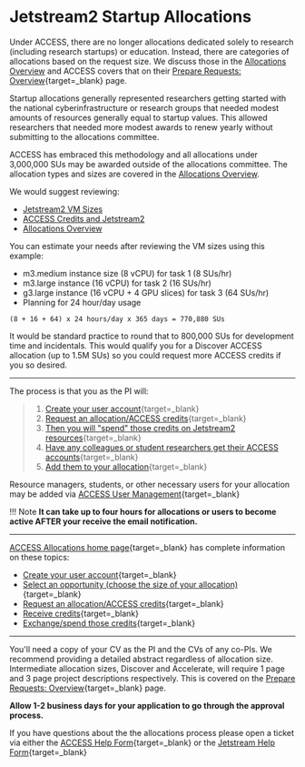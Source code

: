 # Jetstream2 Startup Allocations

Under ACCESS, there are no longer allocations dedicated solely to research (including research startups) or education. Instead, there are categories of allocations based on the request size. We discuss those in the [Allocations Overview](overview.md) and ACCESS covers that on their [Prepare Requests: Overview](https://allocations.access-ci.org/prepare-requests-overview){target=_blank} page.

Startup allocations generally represented researchers getting started with the national cyberinfrastructure or research groups that needed modest amounts of resources generally equal to startup values. This allowed researchers that needed more modest awards to renew yearly without submitting to the allocations committee.

ACCESS has embraced this methodology and all allocations under 3,000,000 SUs may be awarded outside of the allocations committee. The allocation types and sizes are covered in the [Allocations Overview](overview.md).

We would suggest reviewing:

* [Jetstream2 VM Sizes](../general/vmsizes.md)
* [ACCESS Credits and Jetstream2](../general/access.md)
* [Allocations Overview](overview.md)

You can estimate your needs after reviewing the VM sizes using this example:

- m3.medium instance size (8 vCPU) for task 1 (8 SUs/hr)
- m3.large instance (16 vCPU) for task 2 (16 SUs/hr)
- g3.large instance (16 vCPU + 4 GPU slices) for task 3 (64 SUs/hr)
- Planning for 24 hour/day usage

```
(8 + 16 + 64) x 24 hours/day x 365 days = 770,880 SUs
```

It would be standard practice to round that to 800,000 SUs for development time and incidentals. This would qualify you for a Discover ACCESS	allocation (up to 1.5M SUs) so you could request more ACCESS credits if you so desired.

---

The process is that you as the PI will:

> 1. [Create your user account](https://identity.access-ci.org/new-user){target=_blank}
> 2. [Request an allocation/ACCESS credits](https://allocations.access-ci.org/opportunities){target=_blank}
> 3. [Then you will "spend" those credits on Jetstream2 resources](https://allocations.access-ci.org/requests){target=_blank}
> 4. [Have any colleagues or student researchers get their ACCESS accounts](https://identity.access-ci.org/new-user){target=_blank}
> 5. [Add them to your allocation](https://allocations.access-ci.org/user_management){target=_blank}

Resource managers, students, or other necessary users for your allocation may be added via [ACCESS User Management](https://allocations.access-ci.org/user_management){target=_blank}

!!! Note
    **It can take up to four hours for allocations or users to become active AFTER your receive the email notification.**

---

[ACCESS Allocations home page](https://allocations.access-ci.org/){target=_blank} has complete information on these topics:

* [Create your user account](https://identity.access-ci.org/new-user){target=_blank}
* [Select an opportunity (choose the size of your allocation)](https://allocations.access-ci.org/prepare-requests-overview){target=_blank}
* [Request an allocation/ACCESS credits](https://allocations.access-ci.org/opportunities){target=_blank}
* [Receive credits](https://allocations.access-ci.org/use-credits-overview){target=_blank}
* [Exchange/spend those credits](https://allocations.access-ci.org/resources){target=_blank}

---

You'll need a copy of your CV as the PI and the CVs of any co-PIs. We recommend providing a detailed abstract regardless of allocation size. Intermediate allocation sizes, Discover and Accelerate, will require 1 page and 3 page project descriptions respectively. This is covered on the [Prepare Requests: Overview](https://allocations.access-ci.org/prepare-requests-overview){target=_blank} page.

**Allow 1-2 business days for your application to go through the approval process.**

If you have questions about the the allocations process please open a ticket via either the [ACCESS Help Form](https://support.access-ci.org/user/login?destination=/open-a-ticket){target=_blank} or the [Jetstream Help Form](https://jetstream-cloud.org/contact/index.html){target=_blank}
